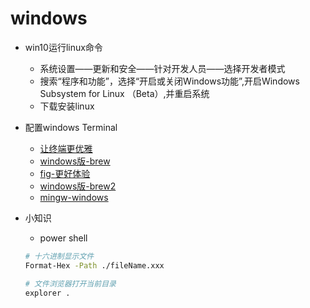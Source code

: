 # windows

* win10运行linux命令
  * 系统设置——更新和安全——针对开发人员——选择开发者模式
  * 搜索“程序和功能”，选择“开启或关闭Windows功能”,开启Windows Subsystem for Linux （Beta）,并重启系统
  * 下载安装linux

* 配置windows Terminal
  * [让终端更优雅](https://moedev.net/nice-winterminal/)
  * [windows版-brew](https://scoop.sh/)
  * [fig-更好体验](https://withfig.typeform.com/linux)
  * [windows版-brew2](https://chocolatey.org/install)
  * [mingw-windows](http://www.mingw.org)

* 小知识
  * power shell

  ```sh
  # 十六进制显示文件
  Format-Hex -Path ./fileName.xxx

  # 文件浏览器打开当前目录
  explorer .
  ```
  